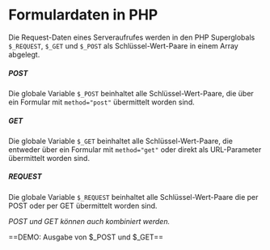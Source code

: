 # Formulardaten in PHP

Die Request-Daten eines Serveraufrufes werden in den PHP Superglobals `$_REQUEST`, `$_GET` und `$_POST` als Schlüssel-Wert-Paare in einem Array abgelegt. 

##### POST
Die globale Variable `$_POST` beinhaltet alle Schlüssel-Wert-Paare, die über ein Formular mit `method="post"` übermittelt worden sind.

##### GET
Die globale Variable `$_GET` beinhaltet alle Schlüssel-Wert-Paare, die entweder über ein Formular mit `method="get"` oder direkt als URL-Parameter übermittelt worden sind.

##### REQUEST
Die globale Variable `$_REQUEST` beinhaltet alle Schlüssel-Wert-Paare die per POST oder per GET übermittelt worden sind.

*POST und GET können auch kombiniert werden.* 

==DEMO: Ausgabe von $_POST und $_GET==

<!--stackedit_data:
eyJoaXN0b3J5IjpbMzgzODM3NDYzXX0=
-->